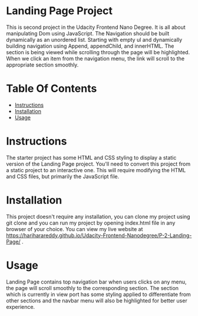 # Landing Page Project
This is second project in the Udacity Frontend Nano Degree. It is all about manipulating Dom using JavaScript.
The Navigation should be built dynamically as an unordered list. Starting with empty ul and dynamically building navigation using Append, appendChild, and innerHTML.
The section is being viewed while scrolling through the page will be highlighted. When we click an item from the navigation menu, the link will scroll to the appropriate section smoothly.
# Table Of Contents
* [Instructions](#instructions)
* [Installation](#installation)
* [Usage](#usage)
# Instructions
The starter project has some HTML and CSS styling to display a static version of the Landing Page project. You'll need to convert this project from a static project to an interactive one. 
This will require modifying the HTML and CSS files, but primarily the JavaScript file.
# Installation
This project doesn't require any installation, you can clone my project using git clone and you can run my project by opening index.html file in any browser of your choice.
You can view my live website at https://hariharareddy.github.io/Udacity-Frontend-Nanodegree/P-2-Landing-Page/ .
# Usage
Landing Page contains top navigation bar when users clicks on any menu, the page will scroll smoothly to the corresponding section. The section which is currently in view port has some styling 
applied to differentiate from other sections and the navbar menu will also be highlighted for better user experience.
